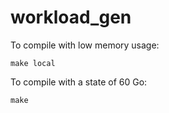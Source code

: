 # workload_gen

To compile with low memory usage:
```
make local
```

To compile with a state of 60 Go:
```
make
```
